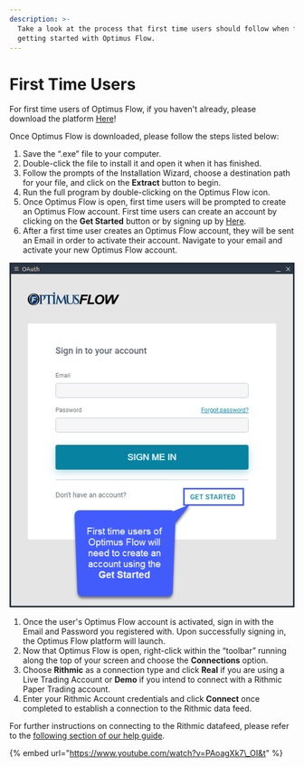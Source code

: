 ```yaml
---
description: >-
  Take a look at the process that first time users should follow when first
  getting started with Optimus Flow.
---
```


# First Time Users

For first time users of Optimus Flow, if you haven't already, please download the platform [Here](https://optimusfutures.com/bin/OTGQT.php)!

Once Optimus Flow is downloaded, please follow the steps listed below:

1. Save the “.exe” file to your computer.
2. Double-click the file to install it and open it when it has finished.
3. Follow the prompts of the Installation Wizard, choose a destination path for your file, and click on the **Extract** button to begin.
4. Run the full program by double-clicking on the Optimus Flow icon.
5. Once Optimus Flow is open, first time users will be prompted to create an Optimus Flow account. First time users can create an account by clicking on the **Get Started** button or by signing up by [Here](https://identity.optimusflow.app/Account/Register?returnUrl=%2Fconnect%2Fauthorize%2Fcallback%3Fclient_id%3DLicencesManager%26redirect_uri%3Dhttps%253A%252F%252Faccounts.optimusflow.app%252Fsignin-oidc%26response_type%3Dcode%2520id_token%26scope%3Dopenid%2520profile%2520email%2520offline_access%2520LicenceService%26response_mode%3Dform_post%26nonce%3D637190217919344647.ZTgxN2YwNDgtMGMzMS00ZmJmLTgyNGQtOGQ4MDY2ZWRlZmQ0NWNkNWE1YmYtYmJlMi00NmNmLWIyM2EtMDJhOWRiMWQ5M2Ez%26state%3DCfDJ8KTr-wkEPRFPi5S9U8P8i-E9ftUnUg3pKDSbwzBe0J4HAzaTzUamLaBqteeb8OPdFGccIngS4mmqn_hbnFrOpuCuE0ii9ldYXKda9s2VJec9dM3npVkmzHF313rgJtX5UDHJRLW_QWwU1E6rx9WlOJbo5Z0OGZULvamf8tsJWwntIc0sGYyUNkJA7NjvLHsMSBXhDhVT1gpyAm32lW4iP6zeg9zxLh68zTKze0oU3t0xU7vaXUVcrNsDZkIelFK1izCYZ4GNwe3YD8oi1zc2aCrtZQgXGMuQzeyoevvahcMPp3EuGWdWWu4mb60XZFZsRA%26x-client-SKU%3DID_NETSTANDARD2_0%26x-client-ver%3D5.5.0.0).  
6.  After a first time user creates an Optimus Flow account, they will be sent an Email in order to activate their account. Navigate to your email and activate your new Optimus Flow account.

![First time users that do not have an Optimus Flow account should refer to Step 5.](../.gitbook/assets/image%20%287%29.png)

1. Once the user's Optimus Flow account is activated, sign in with the Email and Password you registered with. Upon successfully signing in, the Optimus Flow platform will launch.
2. Now that Optimus Flow is open, right-click within the “toolbar” running along the top of your screen and choose the **Connections** option.
3.  Choose **Rithmic** as a connection type and click **Real** if you are using a Live Trading Account or **Demo** if you intend to connect with a Rithmic Paper Trading account.
4.  Enter your Rithmic Account credentials and click **Connect** once completed to establish a connection to the Rithmic data feed.

For further instructions on connecting to the Rithmic datafeed, please refer to the [following section of our help guide](../connections/connection-to-rithmic.md).

{% embed url="https://www.youtube.com/watch?v=PAoagXk7\_OI&t" %}




